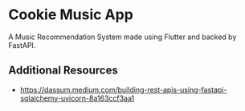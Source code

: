 # Cookie Music App

A Music Recommendation System made using Flutter and backed by FastAPI.

## Additional Resources

- https://dassum.medium.com/building-rest-apis-using-fastapi-sqlalchemy-uvicorn-8a163ccf3aa1
